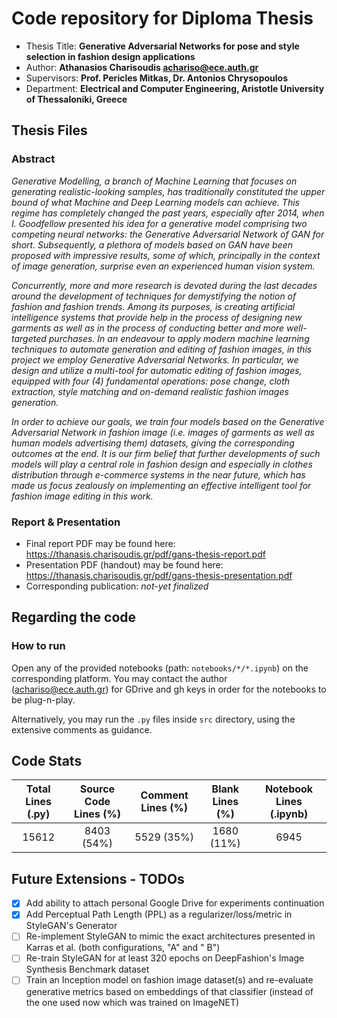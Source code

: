 # Code repository for Diploma Thesis

- Thesis Title: **Generative Adversarial Networks for pose and style selection in fashion design applications**
- Author: **Athanasios Charisoudis achariso@ece.auth.gr**
- Supervisors: **Prof. Pericles Mitkas, Dr. Antonios Chrysopoulos**
- Department: **Electrical and Computer Engineering, Aristotle University of Thessaloniki, Greece**

## Thesis Files

### Abstract

_Generative Modelling, a branch of Machine Learning that focuses on generating realistic-looking samples, has
traditionally constituted the upper bound of what Machine and Deep Learning models can achieve. This regime has
completely changed the past years, especially after 2014, when I. Goodfellow presented his idea for a generative model
comprising two competing neural networks: the Generative Adversarial Network of GAN for short. Subsequently, a plethora
of models based on GAN have been proposed with impressive results, some of which, principally in the context of image
generation, surprise even an experienced human vision system._

_Concurrently, more and more research is devoted during the last decades around the development of techniques for
demystifying the notion of fashion and fashion trends. Among its purposes, is creating artificial intelligence systems
that provide help in the process of designing new garments as well as in the process of conducting better and more
well-targeted purchases. In an endeavour to apply modern machine learning techniques to automate generation and editing
of fashion images, in this project we employ Generative Adversarial Networks. In particular, we design and utilize a
multi-tool for automatic editing of fashion images, equipped with four (4) fundamental operations: pose change, cloth
extraction, style matching and on-demand realistic fashion images generation._

_In order to achieve our goals, we train four models based on the Generative Adversarial Network in fashion image (i.e.
images of garments as well as human models advertising them) datasets, giving the corresponding outcomes at the end. It
is our firm belief that further developments of such models will play a central role in fashion design and especially in
clothes distribution through e-commerce systems in the near future, which has made us focus zealously on implementing an
effective intelligent tool for fashion image editing in this work._

### Report \& Presentation

- Final report PDF may be found here: https://thanasis.charisoudis.gr/pdf/gans-thesis-report.pdf
- Presentation PDF (handout) may be found here: https://thanasis.charisoudis.gr/pdf/gans-thesis-presentation.pdf
- Corresponding publication: _not-yet finalized_

## Regarding the code

### How to run

Open any of the provided notebooks (path: <code>notebooks/\*/\*.ipynb</code>) on the corresponding platform. You may
contact the author (achariso@ece.auth.gr) for GDrive and gh keys in order for the notebooks to be plug-n-play.

Alternatively, you may run the <code>.py</code> files inside <code>src</code> directory, using the extensive comments as
guidance.

## Code Stats

| Total Lines (.py) | Source Code Lines (%) | Comment Lines (%) | Blank Lines (%) | Notebook Lines (.ipynb) | 
| :---------------: | :-------------------: | :-------------: | :-------------: | :---------------------: |
| 15612 | 8403 (54%) | 5529 (35%) | 1680 (11%) | 6945 |

## Future Extensions - TODOs

- [x] Add ability to attach personal Google Drive for experiments continuation
- [x] Add Perceptual Path Length (PPL) as a regularizer/loss/metric in StyleGAN's Generator
- [ ] Re-implement StyleGAN to mimic the exact architectures presented in Karras et al. (both configurations, "A" and "
  B")
- [ ] Re-train StyleGAN for at least 320 epochs on DeepFashion's Image Synthesis Benchmark dataset
- [ ] Train an Inception model on fashion image dataset(s) and re-evaluate generative metrics based on embeddings of
  that classifier (instead of the one used now which was trained on ImageNET)
